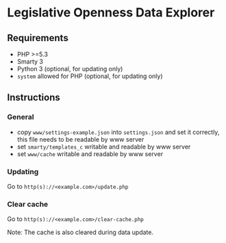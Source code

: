 # Legislative Openness Data Explorer

## Requirements
- PHP >=5.3
- Smarty 3
- Python 3 (optional, for updating only)
- `system` allowed for PHP (optional, for updating only)

## Instructions

### General
- copy `www/settings-example.json` into `settings.json` and set it correctly, this file needs to be readable by www server
- set `smarty/templates_c` writable and readable by www server
- set `www/cache` writable and readable by www server

### Updating
Go to `http(s)://<example.com>/update.php`

### Clear cache
Go to `http(s)://<example.com>/clear-cache.php`

Note: The cache is also cleared during data update.
